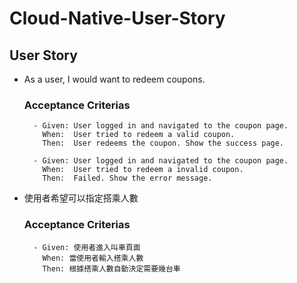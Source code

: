 # Cloud-Native-User-Story

## User Story

- As a user, I would want to redeem coupons.

    ### Acceptance Criterias
        
        - Given: User logged in and navigated to the coupon page.
          When:  User tried to redeem a valid coupon. 
          Then:  User redeems the coupon. Show the success page.

        - Given: User logged in and navigated to the coupon page.
          When:  User tried to redeem a invalid coupon. 
          Then:  Failed. Show the error message.
- 使用者希望可以指定搭乘人數
    ### Acceptance Criterias
        - Given: 使用者進入叫車頁面
          When: 當使用者輸入搭乘人數
          Then: 根據搭乘人數自動決定需要幾台車
